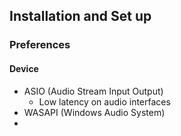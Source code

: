 ## Installation and Set up
### Preferences
#### Device
- ASIO (Audio Stream Input Output)
    - Low latency on audio interfaces
- WASAPI (Windows Audio System)
- 